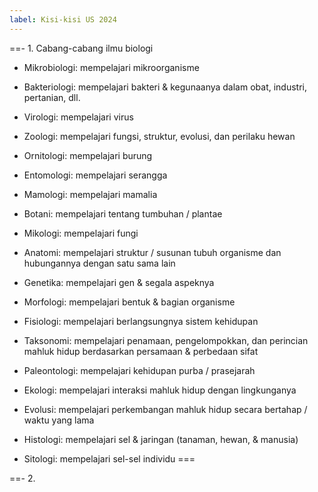 ```yaml
---
label: Kisi-kisi US 2024
---
```


==- 1. Cabang-cabang ilmu biologi
- Mikrobiologi: mempelajari mikroorganisme
- Bakteriologi: mempelajari bakteri & kegunaanya dalam obat, industri, pertanian, dll.
- Virologi: mempelajari virus

- Zoologi: mempelajari fungsi, struktur, evolusi, dan perilaku hewan
- Ornitologi: mempelajari burung
- Entomologi: mempelajari serangga 
- Mamologi: mempelajari mamalia

- Botani: mempelajari tentang tumbuhan / plantae
- Mikologi: mempelajari fungi

- Anatomi: mempelajari struktur / susunan tubuh organisme dan hubungannya dengan satu sama lain
- Genetika: mempelajari gen & segala aspeknya
- Morfologi: mempelajari bentuk & bagian organisme
- Fisiologi: mempelajari berlangsungnya sistem kehidupan
- Taksonomi: mempelajari penamaan, pengelompokkan, dan perincian mahluk hidup berdasarkan persamaan & perbedaan sifat
- Paleontologi: mempelajari kehidupan purba / prasejarah
- Ekologi: mempelajari interaksi mahluk hidup dengan lingkunganya
- Evolusi: mempelajari perkembangan mahluk hidup secara bertahap / waktu yang lama
- Histologi: mempelajari sel & jaringan (tanaman, hewan, & manusia)
- Sitologi: mempelajari sel-sel individu
===

==- 2. 